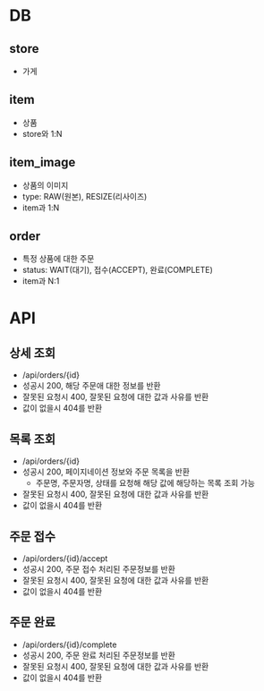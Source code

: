 # DB

## store

- 가게

## item

- 상품
- store와 1:N

## item_image

- 상품의 이미지
- type: RAW(원본), RESIZE(리사이즈)
- item과 1:N

## order

- 특정 상품에 대한 주문
- status: WAIT(대기), 접수(ACCEPT), 완료(COMPLETE)
- item과 N:1

# API

## 상세 조회 

- /api/orders/{id}
- 성공시 200, 해당 주문애 대한 정보를 반환
- 잘못된 요청시 400, 잘못된 요청에 대한 값과 사유를 반환
- 값이 없을시 404를 반환

## 목록 조회

- /api/orders/{id}
- 성공시 200, 페이지네이션 정보와 주문 목록을 반환
    - 주문명, 주문자명, 상태를 요청해 해당 값에 해당하는 목록 조회 가능 
- 잘못된 요청시 400, 잘못된 요청에 대한 값과 사유를 반환
- 값이 없을시 404를 반환

## 주문 접수

- /api/orders/{id}/accept
- 성공시 200, 주문 접수 처리된 주문정보를 반환
- 잘못된 요청시 400, 잘못된 요청에 대한 값과 사유를 반환
- 값이 없을시 404를 반환

## 주문 완료

- /api/orders/{id}/complete
- 성공시 200, 주문 완료 처리된 주문정보를 반환
- 잘못된 요청시 400, 잘못된 요청에 대한 값과 사유를 반환
- 값이 없을시 404를 반환